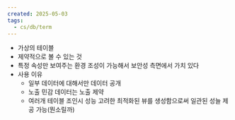 ```yaml
---
created: 2025-05-03
tags:
  - cs/db/term
---
```

- 가상의 테이블
- 제약적으로 볼 수 있는 것
- 특정 속성만 보여주는 환경 조성이 가능해서 보안성 측면에서 가치 있다
- 사용 이유
	- 일부 데이터에 대해서만 데이터 공개
	- 노출 민감 데이터는 노출 제약
	- 여러개 테이블 조인시 성능 고려한 최적화된 뷰를 생성함으로써 일관된 성늘 제공 가능(뭔소릴까)